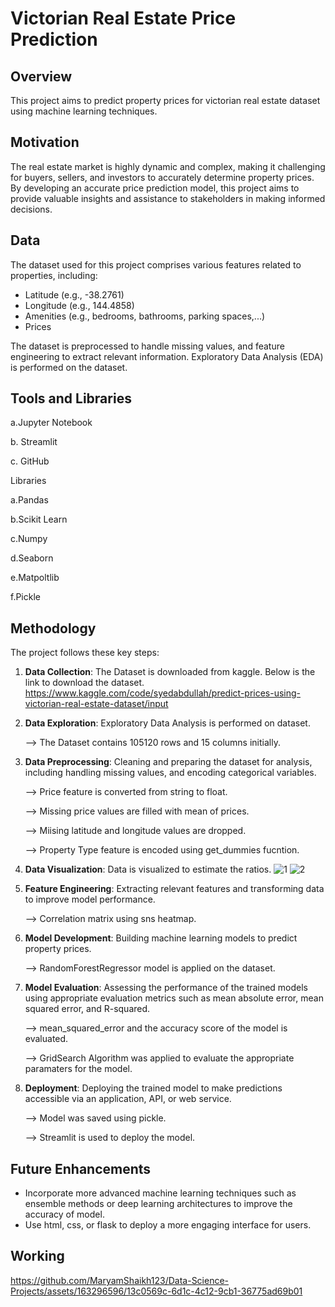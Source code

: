 # Victorian Real Estate Price Prediction

## Overview
This project aims to predict property prices for victorian real estate dataset using machine learning techniques. 

## Motivation

The real estate market is highly dynamic and complex, making it challenging for buyers, sellers, and investors to accurately determine property prices. By developing an accurate price prediction model, this project aims to provide valuable insights and assistance to stakeholders in making informed decisions.

## Data

The dataset used for this project comprises various features related to properties, including:

- Latitude (e.g., -38.2761)
- Longitude (e.g., 144.4858)
- Amenities (e.g., bedrooms, bathrooms, parking spaces,...)
- Prices

The dataset is preprocessed to handle missing values, and feature engineering to extract relevant information.
Exploratory Data Analysis (EDA) is performed on the dataset.

## Tools and Libraries

a.Jupyter Notebook

b. Streamlit

c. GitHub

Libraries

a.Pandas

b.Scikit Learn

c.Numpy

d.Seaborn

e.Matpoltlib

f.Pickle

## Methodology

The project follows these key steps:

1. **Data Collection**: The Dataset is downloaded from kaggle. Below is the link to download the dataset.
       https://www.kaggle.com/code/syedabdullah/predict-prices-using-victorian-real-estate-dataset/input
2. **Data Exploration**: Exploratory Data Analysis is performed on dataset.

   --> The Dataset contains 105120 rows and 15 columns initially.
4. **Data Preprocessing**: Cleaning and preparing the dataset for analysis, including handling missing values, and encoding categorical variables.

   --> Price feature is converted from string to float.

   --> Missing price values are filled with mean of prices.

   --> Miising latitude and longitude values are dropped.

   --> Property Type feature is encoded using get_dummies fucntion.
5. **Data Visualization**: Data is visualized to estimate the ratios.
![1](https://github.com/MaryamShaikh123/Data-Science-Projects/assets/163296596/3bc7b78c-6e0a-48e3-9deb-11bb5d5f59a9)
![2](https://github.com/MaryamShaikh123/Data-Science-Projects/assets/163296596/e710b90e-ac56-43b2-a3bc-e8c80666f80d)


6. **Feature Engineering**: Extracting relevant features and transforming data to improve model performance.

   --> Correlation matrix using sns heatmap.
7. **Model Development**: Building machine learning models to predict property prices.

   --> RandomForestRegressor model is applied on the dataset.
8. **Model Evaluation**: Assessing the performance of the trained models using appropriate evaluation metrics such as mean absolute error, mean squared error, and R-squared.

    --> mean_squared_error and the accuracy score of the model is evaluated.

    --> GridSearch Algorithm was applied to evaluate the appropriate paramaters for the model.
9. **Deployment**: Deploying the trained model to make predictions accessible via an application, API, or web service.

    --> Model was saved using pickle.

    --> Streamlit is used to deploy the model.


## Future Enhancements

- Incorporate more advanced machine learning techniques such as ensemble methods or deep learning architectures to improve the accuracy of model.
- Use html, css, or flask to deploy a more engaging interface for users.

## Working


https://github.com/MaryamShaikh123/Data-Science-Projects/assets/163296596/13c0569c-6d1c-4c12-9cb1-36775ad69b01

